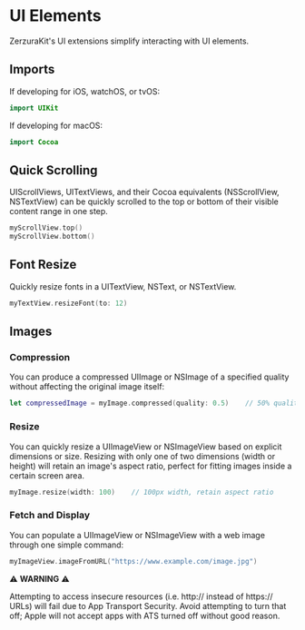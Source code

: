 #  UI Elements

ZerzuraKit's UI extensions simplify interacting with UI elements.

## Imports
If developing for iOS, watchOS, or tvOS:
``` swift
import UIKit
```

If developing for macOS:
``` swift
import Cocoa
```

## Quick Scrolling
UIScrollViews, UITextViews, and their Cocoa equivalents (NSScrollView, NSTextView) can be quickly scrolled to the top or bottom of their visible content range in one step.

``` swift
myScrollView.top()
myScrollView.bottom()
```

## Font Resize
Quickly resize fonts in a UITextView, NSText, or NSTextView.

``` swift
myTextView.resizeFont(to: 12)
```

## Images
### Compression
You can produce a compressed UIImage or NSImage of a specified quality without affecting the original image itself:

``` swift
let compressedImage = myImage.compressed(quality: 0.5)    // 50% quality
```

### Resize
You can quickly resize a UIImageView or NSImageView based on explicit dimensions or size. Resizing with only one of two dimensions (width or height) will retain an image's aspect ratio, perfect for fitting images inside a certain screen area.

``` swift
myImage.resize(width: 100)    // 100px width, retain aspect ratio
```

### Fetch and Display
You can populate a UIImageView or NSImageView with a web image through one simple command:

``` swift
myImageView.imageFromURL("https://www.example.com/image.jpg")
```


:warning: __WARNING__ :warning:

Attempting to access insecure resources (i.e. http:// instead of https:// URLs) will fail due to App Transport Security. Avoid attempting to turn that off; Apple will not accept apps with ATS turned off without good reason.
